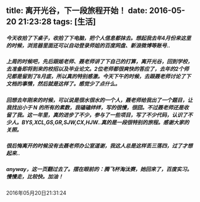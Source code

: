 title: 离开光谷，下一段旅程开始！
date: 2016-05-20 21:23:28
tags: [生活]
---
##### 今天收拾了下桌子，收拾了下电脑，把个人信息都抹去。想起我去年4月份来这里的时候，浏览器里面还可以自动登录师姐的百度网盘、新浪微博等账号..

##### 上周的时候吧，先后跟姬老师、聂老师讲了下自己的打算，离开光谷，回到学校，去准备即将到来的校招以及毕业论文。2位老师都很爽快的答应了，去年的2个师兄都是留到了8月底，所以真的特别感激。今天下午的时候，去跟聂老师讨论了下文档的事情，然后就是这样了。感觉少了点什么。

##### 回想去年刚来的时候，可以说是很水很水的一个人，聂老师给我出了一个题目，让我找出小于 N 的所有的素数，我磕磕绊绊，写的很慢，很囧。不过聂老师还是收留了我。这一年里，真的进步了不少，参与了一些项目，写了不少代码，认识了不少人。BYS,XCL,GS,GR,SJW,CX,HJW..真的是一段很特别的旅程。感谢大家的关照。

##### 很后悔离开的时候没有去聂老师办公室道谢，我这人总是这样丢三落四，过了才想起来..

##### anyway，这一页翻过去了。摆在眼前的：腾飞杯淘汰赛，她回来了，百度实习。慢慢走，比较快。加油！

2016年05月20日21:31:24